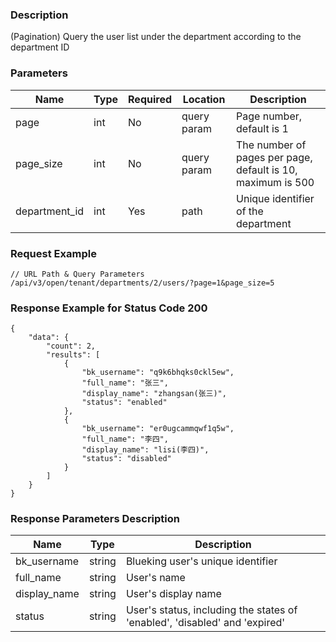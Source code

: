 ### Description

(Pagination) Query the user list under the department according to the department ID

### Parameters

| Name          | Type | Required | Location    | Description                                                 |
|---------------|------|----------|-------------|-------------------------------------------------------------|
| page          | int  | No       | query param | Page number, default is 1                                   |
| page_size     | int  | No       | query param | The number of pages per page, default is 10, maximum is 500 |
| department_id | int  | Yes      | path        | Unique identifier of the department                         |

### Request Example

```
// URL Path & Query Parameters
/api/v3/open/tenant/departments/2/users/?page=1&page_size=5
```

### Response Example for Status Code 200

```json5
{
    "data": {
        "count": 2,
        "results": [
            {
                "bk_username": "q9k6bhqks0ckl5ew",
                "full_name": "张三",
                "display_name": "zhangsan(张三)",
                "status": "enabled"
            },
            {
                "bk_username": "er0ugcammqwf1q5w",
                "full_name": "李四",
                "display_name": "lisi(李四)",
                "status": "disabled"
            }
        ]
    }
}
```

### Response Parameters Description

| Name         | Type   | Description                                                                |
|--------------|--------|----------------------------------------------------------------------------|
| bk_username  | string | Blueking user's unique identifier                                          |
| full_name    | string | User's name                                                                |
| display_name | string | User's display name                                                        |
| status       | string | User's status, including the states of 'enabled', 'disabled' and 'expired' |
